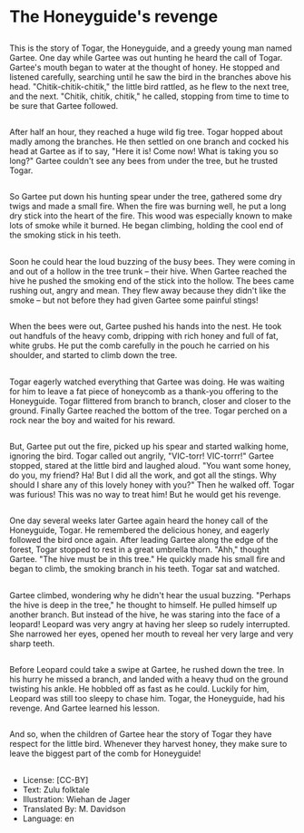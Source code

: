 # The Honeyguide's revenge

##
This is the story of Togar, the Honeyguide, and a greedy young
man named Gartee.
One day while Gartee was out hunting he heard the call of Togar.
Gartee's mouth began to water at the thought of honey. He
stopped and listened carefully, searching until he saw the bird in
the branches above his head.
"Chitik-chitik-chitik," the little bird rattled, as he flew to the next
tree, and the next.
"Chitik, chitik, chitik," he called, stopping from time to time to be
sure that Gartee followed.

##
After half an hour, they reached a
huge wild fig tree.
Togar hopped about madly among
the branches. He then settled on
one branch and cocked his head at
Gartee as if to say, "Here it is!
Come now! What is taking you so
long?"
Gartee couldn't see any bees from
under the tree, but he trusted Togar.

##
So Gartee put down his hunting
spear under the tree, gathered
some dry twigs and made a small
fire.
When the fire was burning well, he
put a long dry stick into the heart of
the fire. This wood was especially
known to make lots of smoke while
it burned.
He began climbing, holding the cool
end of the smoking stick in his
teeth.

##
Soon he could hear the loud
buzzing of the busy bees. They
were coming in and out of a hollow
in the tree trunk – their hive.
When Gartee reached the hive he
pushed the smoking end of the stick
into the hollow.
The bees came rushing out, angry
and mean. They flew away because
they didn't like the smoke – but not
before they had given Gartee some
painful stings!

##
When the bees were out, Gartee
pushed his hands into the nest. He
took out handfuls of the heavy
comb, dripping with rich honey and
full of fat, white grubs.
He put the comb carefully in the
pouch he carried on his shoulder,
and started to climb down the tree.

##
Togar eagerly watched everything
that Gartee was doing. He was
waiting for him to leave a fat piece
of honeycomb as a thank-you
offering to the Honeyguide.
Togar flittered from branch to
branch, closer and closer to the
ground. Finally Gartee reached the
bottom of the tree.
Togar perched on a rock near the
boy and waited for his reward.

##
But, Gartee put out the fire, picked up his spear and started
walking home, ignoring the bird.
Togar called out angrily, "VIC-torr! VIC-torrr!"
Gartee stopped, stared at the little bird and laughed aloud. "You
want some honey, do you, my friend? Ha! But I did all the work,
and got all the stings. Why should I share any of this lovely honey
with you?" Then he walked off.
Togar was furious! This was no way to treat him! But he would get
his revenge.

##
One day several weeks later Gartee again heard the honey call of
the Honeyguide, Togar. He remembered the delicious honey, and
eagerly followed the bird once again.
After leading Gartee along the edge of the forest, Togar stopped to
rest in a great umbrella thorn. "Ahh," thought Gartee.
"The hive must be in this tree." He quickly made his small fire and
began to climb, the smoking branch in his teeth. Togar sat and
watched.

##
Gartee climbed, wondering why he didn't hear the usual buzzing.
"Perhaps the hive is deep in the tree," he thought to himself.
He pulled himself up another branch. But instead of the hive, he
was staring into the face of a leopard!
Leopard was very angry at having her sleep so rudely interrupted.
She narrowed her eyes, opened her mouth to reveal her very large
and very sharp teeth.

##
Before Leopard could take a swipe at Gartee, he rushed down the
tree.
In his hurry he missed a branch, and landed with a heavy thud on
the ground twisting his ankle. He hobbled off as fast as he could.
Luckily for him, Leopard was still too sleepy to chase him.
Togar, the Honeyguide, had his revenge.
And Gartee learned his lesson.

##
And so, when the children of Gartee
hear the story of Togar they have
respect for the little bird.
Whenever they harvest honey, they
make sure to leave the biggest part
of the comb for Honeyguide!

##
* License: [CC-BY]
* Text: Zulu folktale
* Illustration: Wiehan de Jager
* Translated By: M. Davidson
* Language: en
